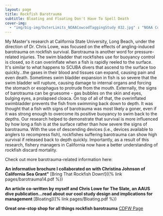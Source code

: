 ```yaml
---
layout: page
title: Rockfish Barotrauma
subtitle: Bloating and Floating Don't Have To Spell Death
cover-img: 
  - "img/big-img/OuterLimits_NOAACowcodTaggingStudy 032.jpg" : "NOAA Cowcod Tagging Trip"
---
```

My Master's research at California State University, Long Beach, under the direction of Dr. Chris Lowe, was focused on the effects of angling-induced barotrauma on rockfish survival. Barotrauma is another word for pressure-related injuries. The swim bladder that rockfishes use for buoyancy control is closed, so it can overinflate when a fish is rapidly reeled to the surface. It's similar to what happens to SCUBA divers that ascend to the surface too quickly...the gases in their blood and tissues can expand, causing pain and even death. Sometimes swim bladder expansion in fish is so severe that the swim bladder will rupture, causing damage to internal organs and forcing the stomach or esophagus to protrude from the mouth. Externally, the signs of barotrauma can be gruesome - gas bubbles on the skin and eyes, bulging eyes, a prolapsed cloaca. On top of all of that, the overinflated swimbladder prevents the fish from swimming back down to depth. It was thought that a fish with signs of barotrauma was most likely a goner, even if it was strong enough to overcome its positive buoyancy to swim back to the depths. Our research helped to demonstrate that survival is more influenced by how long a fish is at the surface rather than how severe the signs of barotrauma. With the use of descending devices (i.e., devices available to anglers to recompress fish), rockfishes suffering barotrauma can show high survival if released back to depth quickly. Importantly, as a result of this research, fishery managers in California now have a better understanding of rockfish discard mortality.  

Check out more barotrauma-related information here:

**An informative brochure I collaborated on with Christina Johnson of California Sea Grant"** [Bring That Rockfish Down!]({% link pages/barotrauma14.pdf %}) 

**An article co-written by myself and Chris Lowe for The Slate, an AAUS dive publication...read about our cool study design and implications for management** [Bloating]({% link pages/Bloating.pdf %}) 

**Great one-stop shop for all things rockfish barotrauma** [CDFW Page](www.wildlife.ca.gov/Conservation/Marine/Groundfish/Barotrauma)
